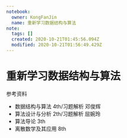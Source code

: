 ```yaml
---
notebook: 
  owner: KongFanJin
  name: 重新学习数据结构与算法
note:
  tags: []
  created: 2020-10-21T01:45:56.094Z
  modified: 2020-10-21T01:56:49.429Z
---
```


# 重新学习数据结构与算法
<!-- @crossnote.comment "id":"b5344b1f-757b-4eba-9c73-090693eed368" -->  

参考资料
- 数据结构与算法 4th/习题解析 邓俊辉
- 算法设计与分析 2th/习题解析 屈婉玲
- 算法导论 3th
- 离散数学及其应用 8th
